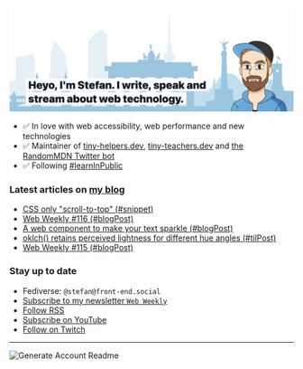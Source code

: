 <img alt="Heyo, I'm Stefan. I write and speak about web technology." src="https://raw.githubusercontent.com/stefanjudis/stefanjudis/main/screenshot.png">

- ✅ In love with web accessibility, web performance and new technologies
- ✅ Maintainer of [tiny-helpers.dev](https://tiny-helpers.dev), [tiny-teachers.dev](https://tiny-teachers.dev/) and [the RandomMDN Twitter bot](https://twitter.com/randomMDN)
- ✅ Following [#learnInPublic](https://www.stefanjudis.com/today-i-learned/)
### Latest articles on [my blog](https://www.stefanjudis.com)

<!-- BLOG-POST-LIST:START -->
- [CSS only &quot;scroll-to-top&quot; &lpar;#snippet&rpar;](https://www.stefanjudis.com/snippets/css-only-scroll-to-top/)
- [Web Weekly #116 &lpar;#blogPost&rpar;](https://www.stefanjudis.com/blog/web-weekly-116/)
- [A web component to make your text sparkle &lpar;#blogPost&rpar;](https://www.stefanjudis.com/blog/a-web-component-to-make-your-text-sparkle/)
- [oklch&lpar;&rpar; retains perceived lightness for different hue angles &lpar;#tilPost&rpar;](https://www.stefanjudis.com/today-i-learned/oklch-perceived-lightness/)
- [Web Weekly #115 &lpar;#blogPost&rpar;](https://www.stefanjudis.com/blog/web-weekly-115/)
<!-- BLOG-POST-LIST:END -->

### Stay up to date

- Fediverse: `@stefan@front-end.social`
- [Subscribe to my newsletter `Web Weekly`](https://webweekly.email/)
- [Follow RSS](https://www.stefanjudis.com/feeds/)
- [Subscribe on YouTube](https://youtube.com/c/stefanjudis)
- [Follow on Twitch](https://www.twitch.tv/stefanjudis)

---

![Generate Account Readme](https://github.com/stefanjudis/stefanjudis/workflows/Generate%20Account%20Readme/badge.svg)
